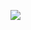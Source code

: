 ![](http://www.plantuml.com/plantuml/proxy?cache=no&src=https://raw.githubusercontent.com/oleksandrblazhko/ai-213-kanarskij/Laboratory_work_7/2-SoftwareDesign/2.7-PlantUML/UML-Deployment.puml)